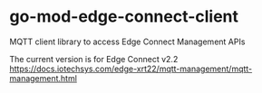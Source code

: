 # go-mod-edge-connect-client
MQTT client library to access Edge Connect Management APIs

The current version is for Edge Connect v2.2
https://docs.iotechsys.com/edge-xrt22/mqtt-management/mqtt-management.html
